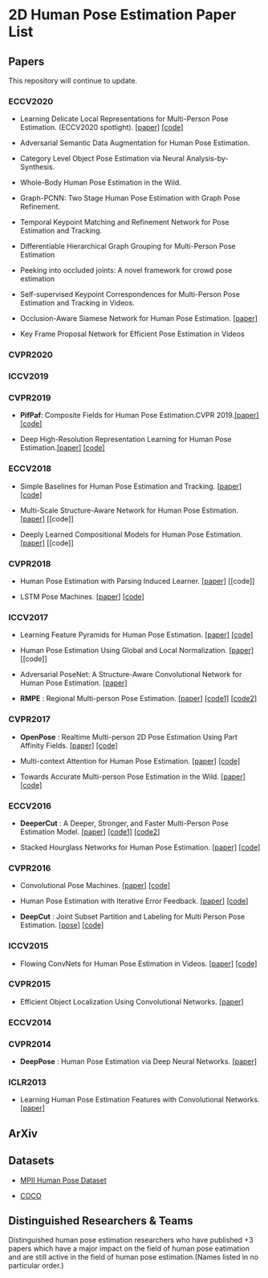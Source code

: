 # 2D Human Pose Estimation Paper List

## Papers

This repository will continue to update.

### ECCV2020
* Learning Delicate Local Representations for Multi-Person Pose Estimation. (ECCV2020 spotlight). [[paper]](https://arxiv.org/pdf/2003.04030.pdf) [[code]](https://github.com/caiyuanhao1998/RSN/)

* Adversarial Semantic Data Augmentation for Human Pose Estimation.
* Category Level Object Pose Estimation via Neural Analysis-by-Synthesis.
* Whole-Body Human Pose Estimation in the Wild.
* Graph-PCNN: Two Stage Human Pose Estimation with Graph Pose Refinement.
* Temporal Keypoint Matching and Refinement Network for Pose Estimation and Tracking.
* Differentiable Hierarchical Graph Grouping for Multi-Person Pose Estimation 
* Peeking into occluded joints: A novel framework for crowd pose estimation
* Self-supervised Keypoint Correspondences for Multi-Person Pose Estimation and Tracking in Videos.
* Occlusion-Aware Siamese Network for Human Pose Estimation. [[paper]](http://www.ecva.net/papers/eccv_2020/papers_ECCV/papers/123650392.pdf)
* Key Frame Proposal Network for Efficient Pose Estimation in Videos
### CVPR2020

### ICCV2019

### CVPR2019
* **PifPaf**: Composite Fields for Human Pose Estimation.CVPR 2019.[[paper]](https://openaccess.thecvf.com/content_CVPR_2019/papers/Kreiss_PifPaf_Composite_Fields_for_Human_Pose_Estimation_CVPR_2019_paper.pdf) [[code]](https://github.com/vita-epfl/openpifpaf)

* Deep High-Resolution Representation Learning for Human Pose Estimation.[[paper]](https://arxiv.org/abs/1902.09212) [[code]](https://github.com/leoxiaobin/deep-high-resolution-net.pytorch)

### ECCV2018
* Simple Baselines for Human Pose Estimation and Tracking. [[paper]](http://openaccess.thecvf.com/content_ECCV_2018/papers/Bin_Xiao_Simple_Baselines_for_ECCV_2018_paper.pdf) [[code]](https://github.com/Microsoft/human-pose-estimation.pytorch)

* Multi-Scale Structure-Aware Network for Human Pose Estimation. [[paper]](http://openaccess.thecvf.com/content_ECCV_2018/papers/Lipeng_Ke_Multi-Scale_Structure-Aware_Network_ECCV_2018_paper.pdf) [[code]]
* Deeply Learned Compositional Models for Human Pose Estimation. [[paper]](http://openaccess.thecvf.com/content_ECCV_2018/papers/Wei_Tang_Deeply_Learned_Compositional_ECCV_2018_paper.pdf) [[code]]

### CVPR2018
* Human Pose Estimation with Parsing Induced Learner. [[paper]](http://openaccess.thecvf.com/content_cvpr_2018/papers/Nie_Human_Pose_Estimation_CVPR_2018_paper.pdf) [[code]]

* LSTM Pose Machines. [[paper]](https://arxiv.org/pdf/1712.06316.pdf) [[code]](https://github.com/lawy623/LSTM_Pose_Machines)

### ICCV2017
* Learning Feature Pyramids for Human Pose Estimation. [[paper]](https://arxiv.org/pdf/1708.01101.pdf) [[code]](https://github.com/bearpaw/PyraNet)

* Human Pose Estimation Using Global and Local Normalization. [[paper]](https://arxiv.org/pdf/1709.07220.pdf) [[code]]
* Adversarial PoseNet: A Structure-Aware Convolutional Network for Human Pose Estimation. [[paper]](https://arxiv.org/pdf/1705.00389.pdf)
* **RMPE** : Regional Multi-person Pose Estimation. [[paper]](https://arxiv.org/pdf/1612.00137.pdf) [[code1]](https://github.com/Fang-Haoshu/RMPE) [[code2]](https://github.com/MVIG-SJTU/AlphaPose)

### CVPR2017
* **OpenPose** : Realtime Multi-person 2D Pose Estimation Using Part Affinity Fields. [[paper]](https://arxiv.org/pdf/1611.08050.pdf) [[code]](https://github.com/ZheC/Realtime_Multi-Person_Pose_Estimation)

* Multi-context Attention for Human Pose Estimation. [[paper]](https://arxiv.org/pdf/1702.07432.pdf) [[code]](https://github.com/bearpaw/pose-attention)
* Towards Accurate Multi-person Pose Estimation in the Wild. [[paper]](https://arxiv.org/pdf/1701.01779.pdf) [[code]](https://github.com/hackiey/keypoints)

### ECCV2016
* **DeeperCut** : A Deeper, Stronger, and Faster Multi-Person Pose Estimation Model. [[paper]](https://arxiv.org/pdf/1605.03170.pdf) [[code1]](https://github.com/eldar/deepcut-cnn) [[code2]](https://github.com/eldar/pose-tensorflow)

* Stacked Hourglass Networks for Human Pose Estimation. [[paper]](https://arxiv.org/pdf/1603.06937.pdf) [[code]](https://github.com/umich-vl/pose-hg-demo)

### CVPR2016
* Convolutional Pose Machines. [[paper]](https://arxiv.org/pdf/1602.00134.pdf) [[code]](https://github.com/shihenw/convolutional-pose-machines-release)

* Human Pose Estimation with Iterative Error Feedback. [[paper]](https://arxiv.org/pdf/1507.06550.pdf) [[code]](https://github.com/pulkitag/ief)
* **DeepCut** : Joint Subset Partition and Labeling for Multi Person Pose Estimation. [[pose]](https://arxiv.org/pdf/1511.06645.pdf) [[code]](https://github.com/eldar/deepcut)

### ICCV2015
* Flowing ConvNets for Human Pose Estimation in Videos. [[paper]](https://arxiv.org/pdf/1506.02897.pdf) [[code]](https://github.com/tpfister/caffe-heatmap)

### CVPR2015
* Efficient Object Localization Using Convolutional Networks. [[paper]](http://citeseerx.ist.psu.edu/viewdoc/download?doi=10.1.1.858.5872&rep=rep1&type=pdf)

### ECCV2014

### CVPR2014
* **DeepPose** : Human Pose Estimation via Deep Neural Networks. [[paper]](https://arxiv.org/pdf/1312.4659.pdf)

### ICLR2013
* Learning Human Pose Estimation Features with Convolutional Networks. [[paper]](https://arxiv.org/pdf/1312.7302.pdf)

## ArXiv

## Datasets
* [MPII Human Pose Dataset](http://human-pose.mpi-inf.mpg.de/)

* [COCO](https://cocodataset.org/#download)

## Distinguished Researchers & Teams
Distinguished human pose estimation researchers who have published +3 papers which have a major impact on the field of human pose eatimation and are still active in the field of human pose estimation.(Names listed in no particular order.)
